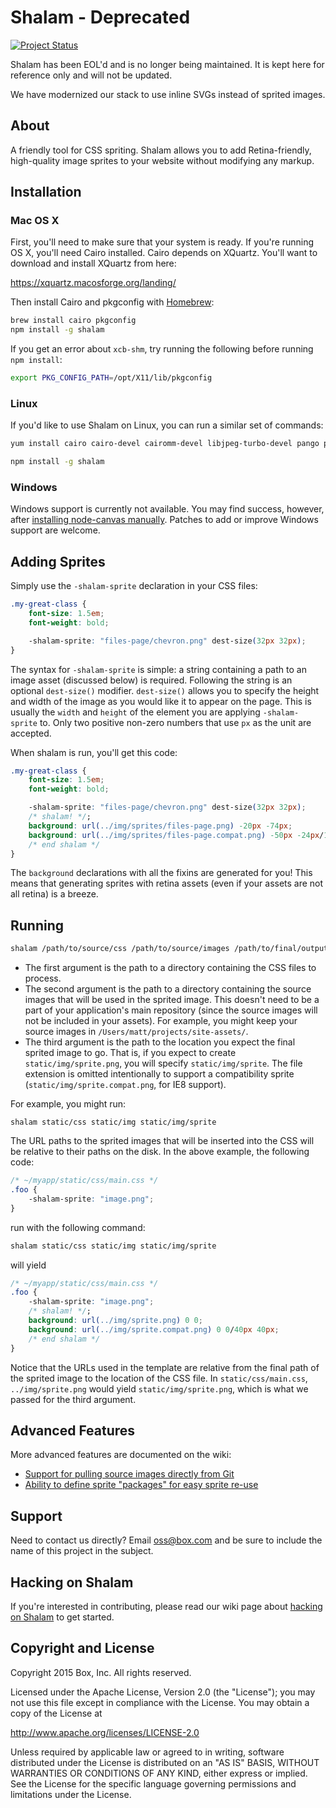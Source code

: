 # Shalam - Deprecated

[![Project Status](http://opensource.box.com/badges/eol.svg)](http://opensource.box.com/badges)

Shalam has been EOL'd and is no longer being maintained. It is kept here for reference only and will not be updated.

We have modernized our stack to use inline SVGs instead of sprited images.

## About

A friendly tool for CSS spriting. Shalam allows you to add Retina-friendly,
high-quality image sprites to your website without modifying any markup.


## Installation

### Mac OS X

First, you'll need to make sure that your system is ready. If you're running
OS X, you'll need Cairo installed. Cairo depends on XQuartz. You'll want to
download and install XQuartz from here:

https://xquartz.macosforge.org/landing/

Then install Cairo and pkgconfig with [Homebrew](http://brew.sh):

```bash
brew install cairo pkgconfig
npm install -g shalam
```

If you get an error about `xcb-shm`, try running the following before running
`npm install`:

```bash
export PKG_CONFIG_PATH=/opt/X11/lib/pkgconfig
```

### Linux

If you'd like to use Shalam on Linux, you can run a similar set of commands:

```bash
yum install cairo cairo-devel cairomm-devel libjpeg-turbo-devel pango pango-devel pangomm pangomm-devel giflib-devel

npm install -g shalam
```

### Windows

Windows support is currently not available. You may find success, however, after [installing node-canvas manually](https://github.com/Automattic/node-canvas/wiki/Installation---Windows). Patches to add or improve Windows support are welcome.


## Adding Sprites

Simply use the `-shalam-sprite` declaration in your CSS files:

```css
.my-great-class {
    font-size: 1.5em;
    font-weight: bold;

    -shalam-sprite: "files-page/chevron.png" dest-size(32px 32px);
}
```

The syntax for `-shalam-sprite` is simple: a string containing a path to an image asset (discussed below) is required. Following the string is an optional `dest-size()` modifier. `dest-size()` allows you to specify the height and width of the image as you would like it to appear on the page. This is usually the `width` and `height` of the element you are applying `-shalam-sprite` to. Only two positive non-zero numbers that use `px` as the unit are accepted.


When shalam is run, you'll get this code:

```css
.my-great-class {
    font-size: 1.5em;
    font-weight: bold;

    -shalam-sprite: "files-page/chevron.png" dest-size(32px 32px);
    /* shalam! */;
    background: url(../img/sprites/files-page.png) -20px -74px;
    background: url(../img/sprites/files-page.compat.png) -50px -24px/125px 32px;
    /* end shalam */
}
```

The `background` declarations with all the fixins are generated for you! This means that generating sprites with retina assets (even if your assets are not all retina) is a breeze.


## Running

```bash
shalam /path/to/source/css /path/to/source/images /path/to/final/output/image
```

- The first argument is the path to a directory containing the CSS files to process.
- The second argument is the path to a directory containing the source images that will be used in the sprited image. This doesn't need to be a part of your application's main repository (since the source images will not be included in your assets). For example, you might keep your source images in `/Users/matt/projects/site-assets/`.
- The third argument is the path to the location you expect the final sprited image to go. That is, if you expect to create `static/img/sprite.png`, you will specify `static/img/sprite`. The file extension is omitted intentionally to support a compatibility sprite (`static/img/sprite.compat.png`, for IE8 support).

For example, you might run:

```
shalam static/css static/img static/img/sprite
```

The URL paths to the sprited images that will be inserted into the CSS will be
relative to their paths on the disk. In the above example, the following code:

```css
/* ~/myapp/static/css/main.css */
.foo {
    -shalam-sprite: "image.png";
}
```

run with the following command:

```bash
shalam static/css static/img static/img/sprite
```

will yield

```css
/* ~/myapp/static/css/main.css */
.foo {
    -shalam-sprite: "image.png";
    /* shalam! */;
    background: url(../img/sprite.png) 0 0;
    background: url(../img/sprite.compat.png) 0 0/40px 40px;
    /* end shalam */
}
```

Notice that the URLs used in the template are relative from the final path of the sprited image to the location of the CSS file. In `static/css/main.css`, `../img/sprite.png` would yield `static/img/sprite.png`, which is what we passed for the third argument.


## Advanced Features

More advanced features are documented on the wiki:

- [Support for pulling source images directly from Git](../../wiki/Git-Support)
- [Ability to define sprite "packages" for easy sprite re-use](../../wiki/Package-Support)


## Support

Need to contact us directly? Email oss@box.com and be sure to include the name of this project in the subject.


## Hacking on Shalam

If you're interested in contributing, please read our wiki page about [hacking on Shalam](https://github.com/box/shalam/wiki/Hacking-on-Shalam) to get started.


## Copyright and License

Copyright 2015 Box, Inc. All rights reserved.

Licensed under the Apache License, Version 2.0 (the "License");
you may not use this file except in compliance with the License.
You may obtain a copy of the License at

   http://www.apache.org/licenses/LICENSE-2.0

Unless required by applicable law or agreed to in writing, software
distributed under the License is distributed on an "AS IS" BASIS,
WITHOUT WARRANTIES OR CONDITIONS OF ANY KIND, either express or implied.
See the License for the specific language governing permissions and
limitations under the License.
